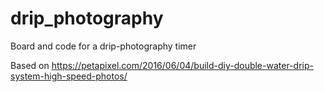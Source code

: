 # drip_photography
Board and code for a drip-photography timer

Based on 
https://petapixel.com/2016/06/04/build-diy-double-water-drip-system-high-speed-photos/
